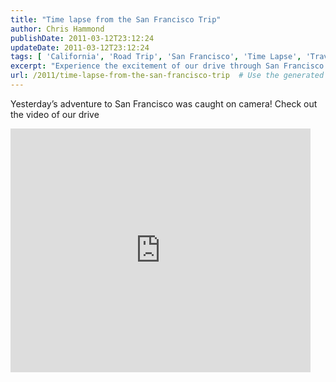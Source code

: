 ```yaml
---
title: "Time lapse from the San Francisco Trip"
author: Chris Hammond
publishDate: 2011-03-12T23:12:24
updateDate: 2011-03-12T23:12:24
tags: [ 'California', 'Road Trip', 'San Francisco', 'Time Lapse', 'Travel', 'Video' ]
excerpt: "Experience the excitement of our drive through San Francisco captured on camera! Watch the video to relive the adventure."
url: /2011/time-lapse-from-the-san-francisco-trip  # Use the generated URL with year
---
```

<p>Yesterday’s adventure to San Francisco was caught on camera! Check out the video of our drive</p>  <p><iframe title="YouTube video player" height="390" src="https://www.youtube.com/embed/H9s9y1-7HCU" frameborder="0" width="480" allowfullscreen="allowfullscreen"></iframe></p>

